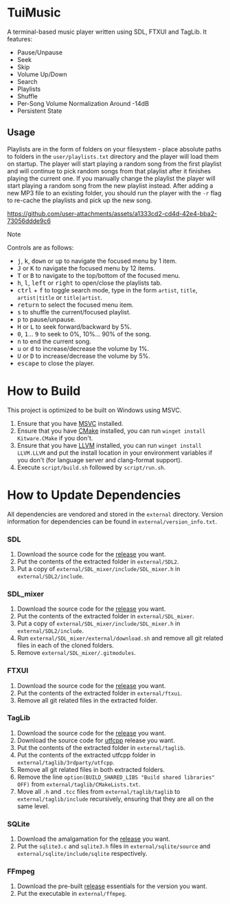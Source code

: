 # TuiMusic
A terminal-based music player written using SDL, FTXUI and TagLib. It features:
- Pause/Unpause
- Seek
- Skip
- Volume Up/Down
- Search
- Playlists
- Shuffle
- Per-Song Volume Normalization Around -14dB
- Persistent State

## Usage
Playlists are in the form of folders on your filesystem - place absolute paths to folders in the `user/playlists.txt`
directory and the player will load them on startup. The player will start playing a random song from the first playlist
and will continue to pick random songs from that playlist after it finishes playing the current one. If you manually
change the playlist the player will start playing a random song from the new playlist instead. After adding a new MP3
file to an existing folder, you should run the player with the `-r` flag to re-cache the playlists and pick up the new
song.

https://github.com/user-attachments/assets/a1333cd2-cd4d-42e4-bba2-73056ddde9c6

> [!NOTE]
> Controls are as follows:
> - <kbd>j</kbd>, <kbd>k</kbd>, <kbd>down</kbd> or <kbd>up</kbd> to navigate the focused menu by 1 item.
> - <kbd>J</kbd> or <kbd>K</kbd> to navigate the focused menu by 12 items.
> - <kbd>T</kbd> or <kbd>B</kbd> to navigate to the top/bottom of the focused menu.
> - <kbd>h</kbd>, <kbd>l</kbd>, <kbd>left</kbd> or <kbd>right</kbd> to open/close the playlists tab.
> - <kbd>ctrl</kbd> + <kbd>f</kbd> to toggle search mode, type in the form `artist`, `title`, `artist|title` or
>   `title|artist`.
> - <kbd>return</kbd> to select the focused menu item.
> - <kbd>s</kbd> to shuffle the current/focused playlist.
> - <kbd>p</kbd> to pause/unpause.
> - <kbd>H</kbd> or <kbd>L</kbd> to seek forward/backward by 5%.
> - <kbd>0</kbd>, <kbd>1</kbd>... <kbd>9</kbd> to seek to 0%, 10%... 90% of the song.
> - <kbd>n</kbd> to end the current song.
> - <kbd>u</kbd> or <kbd>d</kbd> to increase/decrease the volume by 1%.
> - <kbd>U</kbd> or <kbd>D</kbd> to increase/decrease the volume by 5%.
> - <kbd>escape</kbd> to close the player.

# How to Build
This project is optimized to be built on Windows using MSVC.

1. Ensure that you have [MSVC](https://visualstudio.microsoft.com/downloads/) installed.
2. Ensure that you have [CMake](https://cmake.org/download/) installed, you can run `winget install Kitware.CMake` if
   you don't.
3. Ensure that you have [LLVM](https://releases.llvm.org/) installed, you can run `winget install LLVM.LLVM` and put the
   install location in your environment variables if you don't (for language server and clang-format support).
4. Execute `script/build.sh` followed by `script/run.sh`.

# How to Update Dependencies
All dependencies are vendored and stored in the `external` directory. Version information for dependencies can be found
in `external/version_info.txt`.

### SDL
1. Download the source code for the [release](https://github.com/libsdl-org/SDL/releases) you want.
2. Put the contents of the extracted folder in `external/SDL2`.
3. Put a copy of `external/SDL_mixer/include/SDL_mixer.h` in `external/SDL2/include`.

### SDL_mixer
1. Download the source code for the [release](https://github.com/libsdl-org/SDL_mixer/releases) you want.
2. Put the contents of the extracted folder in `external/SDL_mixer`.
3. Put a copy of `external/SDL_mixer/include/SDL_mixer.h` in `external/SDL2/include`.
4. Run `external/SDL_mixer/external/download.sh` and remove all git related files in each of the cloned folders.
5. Remove `external/SDL_mixer/.gitmodules`.

### FTXUI
1. Download the source code for the [release](https://github.com/ArthurSonzogni/FTXUI/releases) you want.
2. Put the contents of the extracted folder in `external/ftxui`.
3. Remove all git related files in the extracted folder.

### TagLib
1. Download the source code for the [release](https://github.com/taglib/taglib/releases) you want.
2. Download the source code for [utfcpp](https://github.com/nemtrif/utfcpp/releases) release you want.
3. Put the contents of the extracted folder in `external/taglib`.
4. Put the contents of the extracted utfcpp folder in `external/taglib/3rdparty/utfcpp`.
5. Remove all git related files in both extracted folders.
6. Remove the line `option(BUILD_SHARED_LIBS "Build shared libraries" OFF)` from `external/taglib/CMakeLists.txt`.
7. Move all `.h` and `.tcc` files from `external/taglib/taglib` to `external/taglib/include` recursively, ensuring that
   they are all on the same level.

### SQLite
1. Download the amalgamation for the [release](https://www.sqlite.org/download.html) you want.
2. Put the `sqlite3.c` and `sqlite3.h` files in `external/sqlite/source` and `external/sqlite/include/sqlite`
   respectively.

### FFmpeg
1. Download the pre-built [release](https://www.gyan.dev/ffmpeg/builds/) essentials for the version you want.
2. Put the executable in `external/ffmpeg`.

